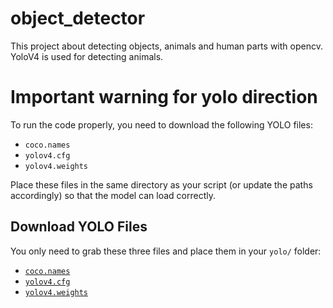 # object_detector
This project about detecting objects, animals and human parts with opencv. YoloV4 is used for detecting animals.


# Important warning for yolo direction

To run the code properly, you need to download the following YOLO files:

- `coco.names`  
- `yolov4.cfg`  
- `yolov4.weights`  

Place these files in the same directory as your script (or update the paths accordingly) so that the model can load correctly.

## Download YOLO Files

You only need to grab these three files and place them in your `yolo/` folder:

- [`coco.names`](https://raw.githubusercontent.com/AlexeyAB/darknet/master/data/coco.names)  
- [`yolov4.cfg`](https://raw.githubusercontent.com/AlexeyAB/darknet/master/cfg/yolov4.cfg)  
- [`yolov4.weights`](https://github.com/AlexeyAB/darknet/releases/download/darknet_yolo_v4_pre/yolov4.weights)  